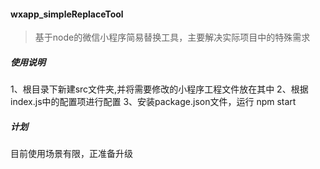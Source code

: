 #### wxapp_simpleReplaceTool
> 基于node的微信小程序简易替换工具，主要解决实际项目中的特殊需求

##### 使用说明
1、根目录下新建src文件夹,并将需要修改的小程序工程文件放在其中
2、根据index.js中的配置项进行配置
3、安装package.json文件，运行 npm start

##### 计划
目前使用场景有限，正准备升级
